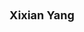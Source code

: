 ---
layout: page
title: <font size =4 > Xixian Yang </font>
description: Summer 2022
img: assets/img/members/xixian.jpg
importance: 5
category: Undergraduate Students Alumni
---